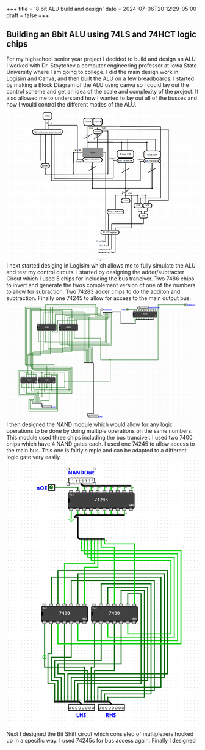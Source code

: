 +++
title = '8 bit ALU build and design'
date = 2024-07-06T20:12:29-05:00
draft = false
+++

## Building an 8bit ALU using 74LS and 74HCT logic chips

For my highschool senior year project I decided to build and design an ALU I worked with Dr. Stoytchev a computer engineering professer at Iowa State University where I am going to college. I did the main design work in Logisim and Canva, and then built the ALU on a few breadboards. I started by making a Block Diagram of the ALU using canva so I could lay out the control scheme and get an idea of the scale and complexity of the project. It also allowed me to understand how I wanted to lay out all of the busses and how I would control the different modes of the ALU. 
![the block diagram of the alu drawn in canva](/media/BlockDiagram.png)
I next started desiging in Logisim which allows me to fully simulate the ALU and test my control circuts. I started by designing the adder/subtracter Circut which I used 5 chips for including the bus tranciver. Two 7486 chips to invert and generate the twos complement version of one of the numbers to allow for subraction. Two 74283 adder chips to do the additon and subtraction. Finally one 74245 to allow for access to the main output bus. 
![Photo of the completed design of the adder/subtractor circut](/media/adder-subtractor.png)
I then designed the NAND module which would allow for any logic operations to be done by doing multiple operations on the same numbers. This module used three chips including the bus tranciver. I used two 7400 chips which have 4 NAND gates each. I used one 74245 to allow access to the main bus. This one is fairly simple and can be adapted to a different logic gate very easily.
![Photo of the completed design of the NAND module](/media/NAND_module.png)
Next I designed the Bit Shift circut which consisted of multiplexers hooked up in a specific way. I used 74245s for bus access again.
Finally I designed 